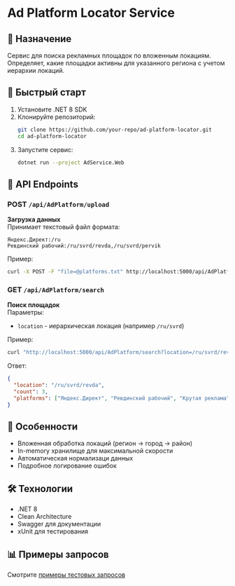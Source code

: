# Ad Platform Locator Service

## 📌 Назначение
Сервис для поиска рекламных площадок по вложенным локациям. Определяет, какие площадки активны для указанного региона с учетом иерархии локаций.

## 🚀 Быстрый старт
1. Установите .NET 8 SDK
2. Клонируйте репозиторий:
   ```bash
   git clone https://github.com/your-repo/ad-platform-locator.git
   cd ad-platform-locator
   ```
3. Запустите сервис:
   ```bash
   dotnet run --project AdService.Web
   ```

## 🔧 API Endpoints

### POST `/api/AdPlatform/upload`
**Загрузка данных**  
Принимает текстовый файл формата:
```
Яндекс.Директ:/ru
Ревдинский рабочий:/ru/svrd/revda,/ru/svrd/pervik
```

Пример:
```bash
curl -X POST -F "file=@platforms.txt" http://localhost:5000/api/AdPlatform/upload
```

### GET `/api/AdPlatform/search`
**Поиск площадок**  
Параметры:
- `location` - иерархическая локация (например `/ru/svrd`)

Пример:
```bash
curl "http://localhost:5000/api/AdPlatform/search?location=/ru/svrd/revda"
```

Ответ:
```json
{
  "location": "/ru/svrd/revda",
  "count": 3,
  "platforms": ["Яндекс.Директ", "Ревдинский рабочий", "Крутая реклама"]
}
```

## 🌟 Особенности
- Вложенная обработка локаций (регион → город → район)
- In-memory хранилище для максимальной скорости
- Автоматическая нормализаци данных
- Подробное логирование ошибок

## 🛠 Технологии
- .NET 8
- Clean Architecture
- Swagger для документации
- xUnit для тестирования

## 📊 Примеры запросов
Смотрите [примеры тестовых запросов](docs/EXAMPLES.md)
